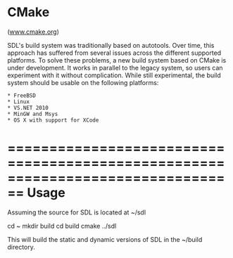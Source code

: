 CMake
================================================================================
(www.cmake.org)

SDL's build system was traditionally based on autotools. Over time, this
approach has suffered from several issues across the different supported 
platforms.
To solve these problems, a new build system based on CMake is under development.
It works in parallel to the legacy system, so users can experiment with it
without complication.
While still experimental, the build system should be usable on the following
platforms:
    
    * FreeBSD
    * Linux
    * VS.NET 2010
    * MinGW and Msys
    * OS X with support for XCode
    
================================================================================
Usage
================================================================================

Assuming the source for SDL is located at ~/sdl

cd ~
mkdir build
cd build
cmake ../sdl

This will build the static and dynamic versions of SDL in the ~/build directory.
